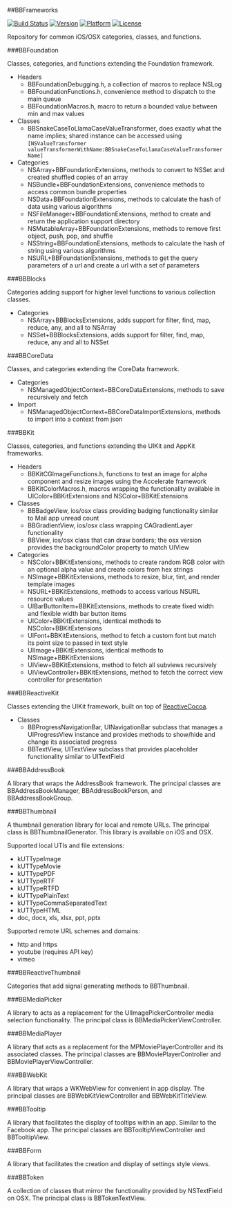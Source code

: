 ##BBFrameworks

[![Build Status](https://travis-ci.org/BionBilateral/BBFrameworks.svg)](https://travis-ci.org/BionBilateral/BBFrameworks)
 [![Version](http://img.shields.io/cocoapods/v/BBFrameworks.svg)](http://cocoapods.org/?q=BBFrameworks)
 [![Platform](http://img.shields.io/cocoapods/p/BBFrameworks.svg)]()
 [![License](http://img.shields.io/cocoapods/l/BBFrameworks.svg)](https://github.com/BionBilateral/BBFrameworks/blob/master/license.txt)

Repository for common iOS/OSX categories, classes, and functions.

###BBFoundation

Classes, categories, and functions extending the Foundation framework.

- Headers
    - BBFoundationDebugging.h, a collection of macros to replace NSLog
    - BBFoundationFunctions.h, convenience method to dispatch to the main queue
    - BBFoundationMacros.h, macro to return a bounded value between min and max values
- Classes
    - BBSnakeCaseToLlamaCaseValueTransformer, does exactly what the name implies; shared instance can be accessed using `[NSValueTransformer valueTransformerWithName:BBSnakeCaseToLlamaCaseValueTransformerName]`
- Categories
    - NSArray+BBFoundationExtensions, methods to convert to NSSet and created shuffled copies of an array
    - NSBundle+BBFoundationExtensions, convenience methods to access common bundle properties
    - NSData+BBFoundationExtensions, methods to calculate the hash of data using various algorithms
    - NSFileManager+BBFoundationExtensions, method to create and return the application support directory
    - NSMutableArray+BBFoundationExtensions, methods to remove first object, push, pop, and shuffle
    - NSString+BBFoundationExtensions, methods to calculate the hash of string using various algorithms
    - NSURL+BBFoundationExtensions, methods to get the query parameters of a url and create a url with a set of parameters
    
###BBBlocks

Categories adding support for higher level functions to various collection classes.

- Categories
	- NSArray+BBBlocksExtensions, adds support for filter, find, map, reduce, any, and all to NSArray
	- NSSet+BBBlocksExtensions, adds support for filter, find, map, reduce, any and all to NSSet
	
###BBCoreData

Classes, and categories extending the CoreData framework.

- Categories
    - NSManagedObjectContext+BBCoreDataExtensions, methods to save recursively and fetch
- Import
    - NSManagedObjectContext+BBCoreDataImportExtensions, methods to import into a context from json

###BBKit

Classes, categories, and functions extending the UIKit and AppKit frameworks.

- Headers
	- BBKitCGImageFunctions.h, functions to test an image for alpha component and resize images using the Accelerate framework
	- BBKitColorMacros.h, macros wrapping the functionality available in UIColor+BBKitExtensions and NSColor+BBKitExtensions
- Classes
	- BBBadgeView, ios/osx class providing badging functionality similar to Mail app unread count
	- BBGradientView, ios/osx class wrapping CAGradientLayer functionality
	- BBView, ios/osx class that can draw borders; the osx version provides the backgroundColor property to match UIView
- Categories
	- NSColor+BBKitExtensions, methods to create random RGB color with an optional alpha value and create colors from hex strings
	- NSImage+BBKitExtensions, methods to resize, blur, tint, and render template images
	- NSURL+BBKitExtensions, methods to access various NSURL resource values
	- UIBarButtonItem+BBKitExtensions, methods to create fixed width and flexible width bar button items
	- UIColor+BBKitExtensions, identical methods to NSColor+BBKitExtensions
	- UIFont+BBKitExtensions, method to fetch a custom font but match its point size to passed in text style
	- UIImage+BBKitExtensions, identical methods to NSImage+BBKitExtensions
	- UIView+BBKitExtensions, method to fetch all subviews recursively
	- UIViewController+BBKitExtensions, method to fetch the correct view controller for presentation
	
###BBReactiveKit

Classes extending the UIKit framework, built on top of [ReactiveCocoa](https://github.com/ReactiveCocoa/ReactiveCocoa).

- Classes
	- BBProgressNavigationBar, UINavigationBar subclass that manages a UIProgressView instance and provides methods to show/hide and change its associated progress
	- BBTextView, UITextView subclass that provides placeholder functionality similar to UITextField
	
###BBAddressBook

A library that wraps the AddressBook framework. The principal classes are BBAddressBookManager, BBAddressBookPerson, and BBAddressBookGroup.

###BBThumbnail

A thumbnail generation library for local and remote URLs. The principal class is BBThumbnailGenerator. This library is available on iOS and OSX.

Supported local UTIs and file extensions:

- kUTTypeImage
- kUTTypeMovie
- kUTTypePDF
- kUTTypeRTF
- kUTTypeRTFD
- kUTTypePlainText
- kUTTypeCommaSeparatedText
- kUTTypeHTML
- doc, docx, xls, xlsx, ppt, pptx

Supported remote URL schemes and domains:

- http and https
- youtube (requires API key)
- vimeo

###BBReactiveThumbnail

Categories that add signal generating methods to BBThumbnail.

###BBMediaPicker

A library to acts as a replacement for the UIImagePickerController media selection functionality. The principal class is BBMediaPickerViewController.

###BBMediaPlayer

A library that acts as a replacement for the MPMoviePlayerController and its associated classes. The principal classes are BBMoviePlayerController and BBMoviePlayerViewController.

###BBWebKit

A library that wraps a WKWebView for convenient in app display. The principal classes are BBWebKitViewController and BBWebKitTitleView.

###BBTooltip

A library that facilitates the display of tooltips within an app. Similar to the Facebook app. The principal classes are BBTooltipViewController and BBTooltipView.

###BBForm

A library that facilitates the creation and display of settings style views.

###BBToken

A collection of classes that mirror the functionality provided by NSTextField on OSX. The principal class is BBTokenTextView.